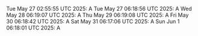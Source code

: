 Tue May 27 02:55:55 UTC 2025: A
Tue May 27 06:18:56 UTC 2025: A
Wed May 28 06:19:07 UTC 2025: A
Thu May 29 06:19:08 UTC 2025: A
Fri May 30 06:18:42 UTC 2025: A
Sat May 31 06:17:06 UTC 2025: A
Sun Jun  1 06:18:01 UTC 2025: A
